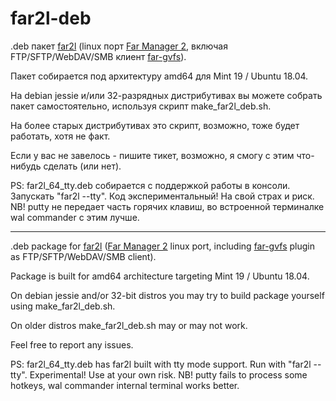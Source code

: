 # far2l-deb
.deb пакет [far2l](https://github.com/elfmz/far2l) (linux порт [Far Manager 2](http://www.farmanager.com/index.php?l=en), включая FTP/SFTP/WebDAV/SMB клиент [far-gvfs](https://github.com/cycleg/far-gvfs)).

Пакет собирается под архитектуру amd64 для Mint 19 / Ubuntu 18.04.

На debian jessie и/или 32-разрядных дистрибутивах вы можете собрать пакет самостоятельно, используя скрипт make_far2l_deb.sh.

На более старых дистрибутивах это скрипт, возможно, тоже будет работать, хотя не факт.

Если у вас не завелось - пишите тикет, возможно, я смогу с этим что-нибудь сделать (или нет).

PS: far2l_64_tty.deb собирается с поддержкой работы в консоли. Запускать "far2l --tty". Код экспериментальный! На свой страх и риск. NB! putty не передает часть горячих клавиш, во встроенной терминалке wal commander с этим лучше. 

---

.deb package for [far2l](https://github.com/elfmz/far2l) ([Far Manager 2](http://www.farmanager.com/index.php?l=en) linux port, including [far-gvfs](https://github.com/cycleg/far-gvfs) plugin as FTP/SFTP/WebDAV/SMB client).

Package is built for amd64 architecture targeting Mint 19 / Ubuntu 18.04.

On debian jessie and/or 32-bit distros you may try to build package yourself using make_far2l_deb.sh.

On older distros make_far2l_deb.sh may or may not work.

Feel free to report any issues.

PS: far2l_64_tty.deb has far2l built with tty mode support. Run with "far2l --tty". Experimental! Use at your own risk. NB! putty fails to process some hotkeys, wal commander internal terminal works better.
